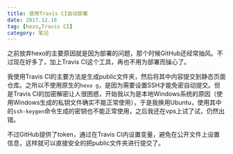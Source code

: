 ```yaml
---
title: 使用Travis CI自动部署
date: 2017.12.16
tag: [hexo,Travis CI]
category: 笔记
---
```

之前放弃hexo的主要原因就是因为部署的问题，那个时候GitHub还经常抽风。不过现在好多了，加上Travis CI这个工具，再也不用为部署而操心了。
 
我使用Travis CI的主要方法是生成public文件夹，然后将其中内容提交到静态页面仓库。之所以不使用原生的`hexo g`，是因为需要设置SSH才能免密自动提交。但是Travis CI的加密解密让人很困惑，开始我以为是本地Windows系统的原因（使用Windows生成的私钥文件确实不能正常使用），于是我换用Ubuntu，使用其中的`ssh-keygen`命令生成的密钥也不能正常使用，之后我还在vps上试了试，仍然出错。  

不过GitHub提供了token，通过在Travis CI内设置变量，避免在公开文件上设置信息，这样就可以直接安全的把public文件夹进行提交了。
